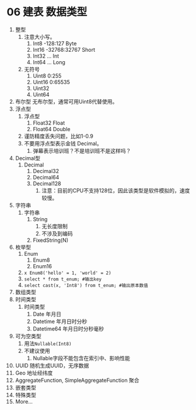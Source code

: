 # 06 建表 数据类型

1. 整型
   1. 注意大小写。
      1. Int8 -128:127 Byte
      2. Int16 -32768:32767 Short
      3. Int32 ... Int
      4. Int64 ... Long
   2. 无符号
      1. Uint8 0:255
      2. Uint16 0:65535
      3. Uint32
      4. Uint64
2. 布尔型 无布尔型，通常可用Uint8代替使用。
3. 浮点型
   1. 浮点型
      1. Float32 Float
      2. Float64 Double
   2. 谨防精度丢失问题，比如1-0.9
   3. 不要用浮点型表示金钱 Decimal。
      1. 弹幕表示培训班？不是培训班不是这样吗？
4. Decimal型
   1. Decimal
      1. Decimal32
      2. Decimal64
      3. Decimal128
         1. 注意：目前的CPU不支持128位，因此该类型是软件模拟的，速度较慢。
5. 字符串
   1. 字符串
      1. String
         1. 无长度限制
         2. 不涉及到编码
      2. FixedString(N)
6. 枚举型
   1. Enum
      1. Enum8
      2. Enum16
   2. ```x Enum8('hello' = 1, 'world' = 2)```
   3. ```select * from t_enum; #输出key```
   4. ```select cast(x, 'Int8') from t_enum; #输出原本数值```
7. 数组类型
8. 时间类型
   1. 时间类型
      1. Date 年月日
      2. Datetime 年月日时分秒
      3. Datetime64 年月日时分秒毫秒
9. 可为空类型
   1.  用法```Nullable(Int8)```
   2.  不建议使用
       1. Nullable字段不能包含在索引中、影响性能
10. UUID 随机生成UUID，无序数据
11. Geo 地址经纬度
12. AggregateFunction, SimpleAggregateFunction 聚合
13. 嵌套类型
14. 特殊类型
15. More...
